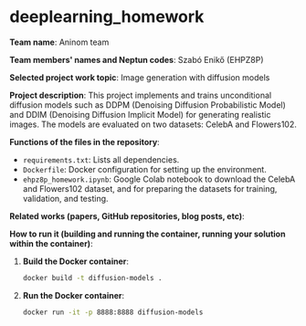 # deeplearning_homework

**Team name**: 
Aninom team

**Team members' names and Neptun codes**:
Szabó Enikő (EHPZ8P)

**Selected project work topic**:
Image generation with diffusion models

**Project description**:
This project implements and trains unconditional diffusion models such as DDPM (Denoising Diffusion Probabilistic Model) and DDIM (Denoising Diffusion Implicit Model) for generating realistic images. 
The models are evaluated on two datasets: CelebA and Flowers102.

**Functions of the files in the repository**:
- `requirements.txt`: Lists all dependencies.
- `Dockerfile`: Docker configuration for setting up the environment.
- `ehpz8p_homework.ipynb`: Google Colab notebook to download the CelebA and Flowers102 dataset, and for preparing the datasets for training, validation, and testing.
  
**Related works (papers, GitHub repositories, blog posts, etc)**:

**How to run it (building and running the container, running your solution within the container)**:
1. **Build the Docker container**:
   ```bash
   docker build -t diffusion-models .

2. **Run the Docker container**:
    ```bash
    docker run -it -p 8888:8888 diffusion-models
